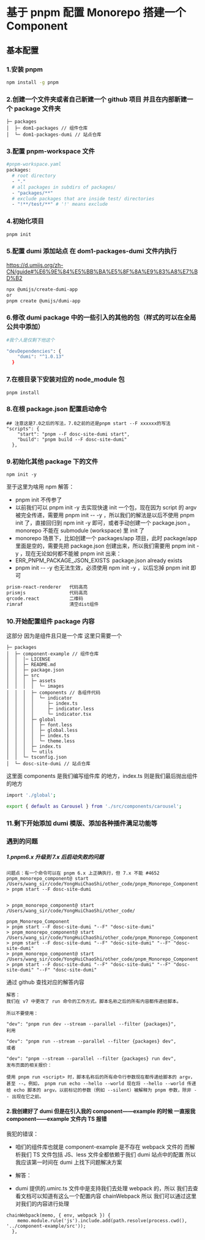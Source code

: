 # 基于 pnpm 配置 Monorepo 搭建一个 Component

## 基本配置

### 1.安装 pnpm

```bash
npm install -g pnpm
```

### 2.创建一个文件夹或者自己新建一个 github 项目 并且在内部新建一个 package 文件夹

```
├─ packages
│  ├─ dom1-packages // 组件仓库
│  └─ dom1-packages-dumi // 站点仓库
```

### 3.配置 pnpm-workspace 文件

```bash
#pnpm-workspace.yaml
packages:
  # root directory
  - "."
  # all packages in subdirs of packages/
  - "packages/**"
  # exclude packages that are inside test/ directories
  - "!**/test/**" # '!' means exclude
```

### 4.初始化项目

```bash
pnpm init
```

### 5.配置 dumi 添加站点 在 dom1-packages-dumi 文件内执行

https://d.umijs.org/zh-CN/guide#%E6%9E%84%E5%BB%BA%E5%8F%8A%E9%83%A8%E7%BD%B2

```bash
npx @umijs/create-dumi-app
or
pnpm create @umijs/dumi-app
```

### 6.修改 dumi package 中的一些引入的其他的包（样式的可以在全局公共中添加）

```bash
#我个人是仅剩下他这个

"devDependencies": {
    "dumi": "^1.0.13"
  }
```

### 7.在根目录下安装对应的 node_module 包

```
pnpm install
```

### 8.在根 package.json 配置启动命令

```
## 注意这是7.0之后的写法，7.0之前的还是pnpm start --F xxxxxx的写法
"scripts": {
    "start": "pnpm --F dosc-site-dumi start",
    "build": "pnpm build --F dosc-site-dumi"
  },
```

### 9.初始化其他 package 下的文件

```
npm init -y
```

至于这里为啥用 npm 解答：

- pnpm init 不传参了
- 以前我们可以 pnpm init -y 去实现快速 init 一个包，现在因为 script 的 argv 被完全传递，需要用 pnpm init -- -y ，所以我们的解法是以后不使用 pnpm init 了，直接回归到 npm init -y 即可，或者手动创建一个 package.json 。 monorepo 不能在 submodule (workspace) 里 init 了
- monorepo 场景下，比如创建一个 packages/app 项目，此时 package/app 里面是空的，需要先把 package.json 创建出来，所以我们需要用 pnpm init -y ，现在无论如何都不能被 pnpm init 出来：
- ERR_PNPM_PACKAGE_JSON_EXISTS  package.json already exists
- pnpm init -- -y 也无法生效，必须使用 npm init -y ，以后忘掉 pnpm init 即可

```bash
prism-react-renderer   代码高亮
prismjs                代码高亮
qrcode.react           二维码
rimraf                 清空dist组件
```

### 10.开始配置组件 package 内容

这部分 因为是组件且只是一个库 这里只需要一个

```
├─ packages
│  ├─ component-example // 组件仓库
│  │  │─ LICENSE
│  │  ├─ README.md
│  │  ├─ package.json
│  │  ├─ src
│  │  │  ├─ assets
│  │  │  │  └─ images
│  │  │  ├─ components // 各组件代码
│  │  │  │  └─ indicator
│  │  │  │     ├─ index.ts
│  │  │  │     ├─ indicator.less
│  │  │  │     └─ indicator.tsx
│  │  │  ├─ global
│  │  │  │  ├─ font.less
│  │  │  │  ├─ global.less
│  │  │  │  ├─ index.ts
│  │  │  │  └─ theme.less
│  │  │  ├─ index.ts
│  │  │  └─ utils
│  │  └─ tsconfig.json
│  └─ dosc-site-dumi // 站点仓库
```

这里面 components 是我们编写组件库 的地方，index.ts 则是我们最后抛出组件的地方

```bash
import './global';

export { default as Carousel } from './src/components/carousel';

```

### 11.剩下开始添加 dumi 模版、添加各种插件满足功能等

### 遇到的问题

##### 1.pnpm6.x 升级到 7.x 后启动失败的问题

```text
问题点：有一个命令可以在 pnpm 6.x 上正确执行，但 7.x 不能 #4652
pnpm_monorepo_component@ start /Users/wang_sir/code/YongHuiChaoShi/other_code/pnpm_Monorepo_Component
> pnpm start --F dosc-site-dumi


> pnpm_monorepo_component@ start /Users/wang_sir/code/YongHuiChaoShi/other_code/

pnpm_Monorepo_Component
> pnpm start --F dosc-site-dumi "--F" "dosc-site-dumi"
> pnpm_monorepo_component@ start /Users/wang_sir/code/YongHuiChaoShi/other_code/pnpm_Monorepo_Component
> pnpm start --F dosc-site-dumi "--F" "dosc-site-dumi" "--F" "dosc-site-dumi"
> pnpm_monorepo_component@ start /Users/wang_sir/code/YongHuiChaoShi/other_code/pnpm_Monorepo_Component
> pnpm start --F dosc-site-dumi "--F" "dosc-site-dumi" "--F" "dosc-site-dumi" "--F" "dosc-site-dumi"
```

通过 github 查找对应的解答内容

```text
解答：
我们在 v7 中更改了 run 命令的工作方式。脚本名称之后的所有内容都传递给脚本。

所以不要使用：

"dev": "pnpm run dev --stream --parallel --filter {packages}",
利用

"dev": "pnpm run --stream --parallel --filter {packages} dev",
或者

"dev": "pnpm --stream --parallel --filter {packages} run dev",
发布页面的相关报价：

使用 pnpm run <script> 时，脚本名称后的所有命令行参数现在都传递给脚本的 argv，甚至 --。例如， pnpm run echo --hello --world 现在将 --hello --world 传递给 echo 脚本的 argv。以前标记的参数（例如 --silent）被解释为 pnpm 参数，除非 -- 出现在它之前。
```

#### 2.我创建好了 dumi 但是在引入我的 component——example 的时候 一直报我 component——example 文件内 TS 报错

我犯的错误：

- 咱们的组件库也就是 component-example 是不存在 webpack 文件的 而解析我们 TS 文件包括 JS、less 文件全都依赖于我们 dumi 站点中的配置 所以 我应该第一时间在 dumi 上找下问题解决方案

* 解答：

- dumi 提供的.umirc.ts 文件中是支持我们去处理 webpack 的，所以 我们去查看文档可以知道有这么一个配置内容 chainWebpack 所以 我们可以通过这里对我们的内容进行处理

```
chainWebpack(memo, { env, webpack }) {
    memo.module.rule('js').include.add(path.resolve(process.cwd(), '../component-example/src'));
  },
```
